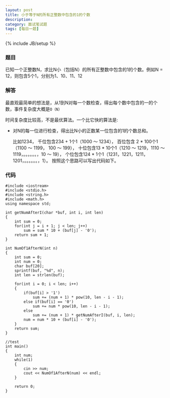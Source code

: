 ```yaml
---
layout: post
title: 小于等于N的所有正整数中包含的1的个数
description: 
category: 面试笔试题
tags: [每日一题]
---
```

{% include JB/setup %}

###	题目
已知一个正整数N，求比N小（包括N）的所有正整数中包含的1的个数。例如N = 12，则包含5个1，分别为1、10、11、12

### 解答
最直观最简单的想法是，从1到N对每一个数检查，得出每个数中包含的一的个数，事件复杂度大概是`O（N）`

时间复杂度比较高，不是最优算法。一个比它快的算法是:

*	对N的每一位进行检查，得出比N小的正数某一位包含的1的个数总和。

	比如1234，
	千位包含234 + 1个1（1000 ～ 1234），
	百位包含 2 * 100个1（1100 ～ 1199， 100 ～ 199），
	十位包含13 * 10个1（1210 ～ 1219，1110 ～ 1119，。。。。。。，10 ～ 19），
	个位包含124 * 1个1（1231，1221，1211，1201，。。。。。。，1）。
	按照这个思路可以写出代码如下。

### 代码

	#include <iostream>  
	#include <stdio.h>  
	#include <string.h>  
	#include <math.h>  
	using namespace std;  
  
	int getNumAfterI(char *buf, int i, int len)  
	{  
    	int sum = 0;  
    	for(int j = i + 1; j < len; j++)  
        	sum = sum * 10 + (buf[j] - '0');  
    	return sum + 1;  
	}  
  
	int NumOf1AfterN(int n)  
	{  
    	int sum = 0;  
    	int num = 0;  
    	char buf[20];  
    	sprintf(buf, "%d", n);  
    	int len = strlen(buf);  
  
    	for(int i = 0; i < len; i++)  
    	{  
        	if(buf[i] > '1')  
            	sum += (num + 1) * pow(10, len - i - 1);  
        	else if(buf[i] == '0')  
            	sum += num * pow(10, len - i - 1);  
        	else  
            	sum += (num + 1) * getNumAfterI(buf, i, len);  
        	num = num * 10 + (buf[i] - '0');  
    	}  
    	return sum;  
	}  
  
	//test  
	int main()  
	{  
    	int num;  
    	while(1)  
    	{  
        	cin >> num;  
        	cout << NumOf1AfterN(num) << endl;  
    	}  
      
    	return 0;  
	}  
